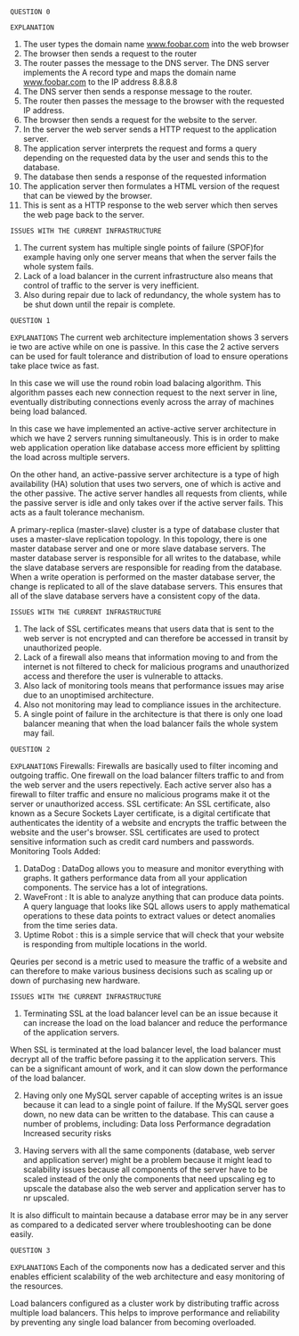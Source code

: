 `QUESTION 0`

`EXPLANATION`
1. The user types the domain name www.foobar.com into the web browser
2. The browser then sends a request to the router
3. The router passes the message to the DNS server.
The DNS server implements the A record type and maps the domain name www.foobar.com to the IP address 8.8.8.8
4. The DNS server then sends a response message to the router.
5. The router then passes the message to the browser with the requested IP address.
6. The browser then sends a request for the website to the server.
7. In the server the web server sends a HTTP request to the application server.
8. The application server interprets the request and forms a query depending on the requested data by the user and sends this to the database.
9. The database then sends a response of the requested information
10. The application server then formulates a HTML version of the request that can be viewed by the browser.
11. This is sent as a HTTP response to the web server which then serves the web page back to the server.

`ISSUES WITH THE CURRENT INFRASTRUCTURE`
1. The current system has multiple single points of failure (SPOF)for example having only one server means that when the server fails the whole system fails.
2. Lack of a load balancer in the current infrastructure also means that control of traffic to the server is very inefficient.
3. Also during repair due to lack of redundancy, the whole system has to be shut down until the repair is complete.



`QUESTION 1`

`EXPLANATIONS`
The current web architecture implementation shows 3 servers ie two are active while on one is passive. In this case the 2 active servers can be used for fault tolerance and distribution of load to ensure operations take place twice as fast.

In this case we will use the round robin load balacing algorithm. This algorithm passes each new connection request to the next server in line, eventually distributing connections evenly across the array of machines being load balanced.

In this case we have implemented an active-active server architecture in which we have 2 servers running simultaneously. This is in order to make web application operation like database access more efficient by splitting the load across multiple servers.

On the other hand, an active-passive server architecture is a type of high availability (HA) solution that uses two servers, one of which is active and the other passive. The active server handles all requests from clients, while the passive server is idle and only takes over if the active server fails. This acts as a fault tolerance mechanism.

A primary-replica (master-slave) cluster is a type of database cluster that uses a master-slave replication topology. In this topology, there is one master database server and one or more slave database servers. The master database server is responsible for all writes to the database, while the slave database servers are responsible for reading from the database.
When a write operation is performed on the master database server, the change is replicated to all of the slave database servers. This ensures that all of the slave database servers have a consistent copy of the data.

`ISSUES WITH THE CURRENT INFRASTRUCTURE`
1. The lack of SSL certificates means that users data that is sent to the web server is not encrypted and can therefore be accessed in transit by unauthorized people.
2. Lack of a firewall also means that information moving to and from the internet  is not filtered to check for malicious programs and unauthorized access and therefore the user is vulnerable to attacks.
3. Also lack of monitoring tools means that performance issues may arise due to an unoptimised architecture.
4. Also not monitoring may lead to compliance issues in the architecture.
5. A single point of failure in the architecture is that there is only one load balancer meaning that when the load balancer fails the whole system may fail.



`QUESTION 2`

`EXPLANATIONS`
Firewalls: Firewalls are basically used to filter incoming and outgoing traffic. One firewall on the load balancer filters traffic to and from the web server and the users repectively. Each active server also has a firewall to filter traffic and ensure no malicious programs make it ot the server or unauthorized access.
SSL certificate: An SSL certificate, also known as a Secure Sockets Layer certificate, is a digital certificate that authenticates the identity of a website and encrypts the traffic between the website and the user's browser. SSL certificates are used to protect sensitive information such as credit card numbers and passwords.
Monitoring Tools Added:
1. DataDog : DataDog allows you to measure and monitor everything with graphs. It gathers performance data from all your application components. The service has a lot of integrations. 
2. WaveFront : It is able to analyze anything that can produce data points. A query language that looks like SQL allows users to apply mathematical operations to these data points to extract values or detect anomalies from the time series data.
3. Uptime Robot : this is a simple service that will check that your website is responding from multiple locations in the world. 

Qeuries per second is a metric used to measure the traffic of a website and can therefore to make various business decisions such as scaling up or down of purchasing new hardware.

`ISSUES WITH THE CURRENT INFRASTRUCTURE`
1. Terminating SSL at the load balancer level can be an issue because it can increase the load on the load balancer and reduce the performance of the application servers.

When SSL is terminated at the load balancer level, the load balancer must decrypt all of the traffic before passing it to the application servers. This can be a significant amount of work, and it can slow down the performance of the load balancer.

2. Having only one MySQL server capable of accepting writes is an issue because it can lead to a single point of failure. If the MySQL server goes down, no new data can be written to the database. This can cause a number of problems, including:
Data loss
Performance degradation
Increased security risks

3. Having servers with all the same components (database, web server and application server) might be a problem because it might lead to scalability issues because all components of the server have to be scaled instead of the only the components that need upscaling eg to upscale the database also the web server and application server has to nr upscaled.

It is also difficult to maintain because a database error may be in any server as compared to a dedicated server where troubleshooting can be done easily.

`QUESTION 3`

`EXPLANATIONS`
Each of the components now has a dedicated server and this enables efficient scalability of the web architecture and easy monitoring of the resources.

Load balancers configured as a cluster work by distributing traffic across multiple load balancers. This helps to improve performance and reliability by preventing any single load balancer from becoming overloaded.
